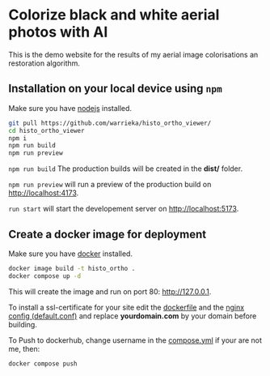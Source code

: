# Colorize black and white aerial photos with AI

This is the demo website for the results of my aerial image colorisations an restoration algorithm.

## Installation on your local device using `npm`

Make sure you have [nodejs](https://nodejs.org/en/download/) installed. 

```sh
git pull https://github.com/warrieka/histo_ortho_viewer/
cd histo_ortho_viewer
npm i
npm run build
npm run preview
```
`npm run build` The production builds will be created in the **dist/** folder. 

`npm run preview` will run a preview of the production build on <http://localhost:4173>.

`run start` will start the developement server on <http://localhost:5173>. 

## Create a docker image for deployment

Make sure you have [docker](https://docs.docker.com/get-docker/) installed. 

```sh
docker image build -t histo_ortho .
docker compose up -d
```
This will create the image and run on port 80: <http://127.0.0.1>.

To install a ssl-certificate for your site edit the [dockerfile](dockerfile) and the [nginx config (default.conf)](default.conf) and replace **yourdomain.com** by your domain before building. 

To Push to dockerhub, change username in the [compose.yml](compose.yml) if your are not me, then:
```sh
docker compose push
```
